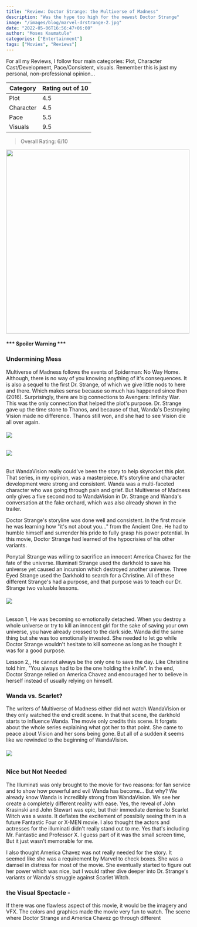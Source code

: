 ```yaml
---
title: "Review: Doctor Strange: the Multiverse of Madness"
description: "Was the hype too high for the newest Doctor Strange"
image: "/images/blog/marvel-drstrange-2.jpg"
date: "2022-05-06T16:56:47+06:00"
author: "Moses Kaumatule"
categories: ["Entertainment"]
tags: ["Movies", "Reviews"]
---
```

For all my Reviews, I follow four main categories: Plot, Character Cast/Development, Pace/Consistent, visuals. Remember this is just my personal, non-professional opinion...

Category | Rating out of 10
------------ | ------------
Plot | 4.5
Character | 4.5
Pace | 5.5
Visuals | 9.5

> Overall Rating: 6/10
<!-- <cite>My Rating</cite> -->


<a href="http://www.youtube.com/watch?feature=player_embedded&v=aWzlQ2N6qqg
" target="_blank" id="pointer"><img src="http://img.youtube.com/vi/aWzlQ2N6qqg/0.jpg" width="500" id="pointer"/></a>

<h4 id='spoiler'>*** Spoiler Warning ***</h4>

### Undermining Mess
Multiverse of Madness follows the events of Spiderman: No Way Home. Although, there is no way of you knowing anything of it's consequences. It is also a sequel to the first Dr. Strange, of which we give little nods to here and there. Which makes sense because so much has happened since then (2016). Surprisingly, there are big connections to Avengers: Infinity War. This was the only connection that helped the plot's purpose. Dr. Strange gave up the time stone to Thanos, and because of that, Wanda's Destroying Vision made no difference. Thanos still won, and she had to see Vision die all over again. 

###### ![](https://cdn130.picsart.com/324496039019201.gif?to=crop&type=webp&r=40x40&q=50)
###### ![](https://media4.giphy.com/media/G1ZPWPIszGDPh2NeG5/giphy.gif)

But WandaVision really could've been the story to help skyrocket this plot. That series, in my opinion, was a masterpiece. It's storyline and character development were strong and consistent. Wanda was a multi-faceted character who was going through pain and grief. But Multiverse of Madness only gives a five second nod to WandaVision in Dr. Strange and Wanda's conversation at the fake orchard, which was also already shown in the trailer. 

Doctor Strange's storyline was done well and consistent. In the first movie he was learning how "it's not about you..." from the Ancient One. He had to humble himself and surrender his pride to fully grasp his power potential. In this movie, Doctor Strange had learned of the hypocrisies of his other variants. 

Ponytail Strange was willing to sacrifice an innocent America Chavez for the fate of the universe. Illuminati Strange used the darkhold to save his universe yet caused an incursion which destroyed another universe. <span id='italic'>Three Eyed</span> Strange used the Darkhold to search for a Christine. All of these different Strange's had a purpose, and that purpose was to <span class='emphasis'>teach our Dr. Strange two valuable lessons</span>. 

###### ![](https://resize.indiatvnews.com/en/resize/newbucket/715_-/2022/02/doctor-strange-1644804950.jpg)

<span class='emphasis'>Lesson 1,</span> He was becoming so emotionally detached. When you destroy a whole universe or try to kill an innocent girl for the sake of saving your own universe, you have already crossed to the dark side. Wanda did the same thing but she was too emotionally invested. She needed to let go while Doctor Strange wouldn't hesitate to kill someone as long as he thought it was for a good purpose. 

<span class='emphasis'>Lesson 2,</span>, He cannot always be the only one to save the day. Like Christine told him, "You always had to be the one holding the knife". In the end, Doctor Strange relied on America Chavez and encouraged her to believe in herself instead of usually relying on himself. 


### Wanda vs. Scarlet?
The writers of Multiverse of Madness either did not watch WandaVision or they only watched the end credit scene. In that that scene, the darkhold starts to influence Wanda. The movie only credits this scene. It forgets about the whole series explaining what got her to that point. She came to peace about Vision and her sons being gone. But all of a sudden it seems like we rewinded to the beginning of WandaVision.

###### ![](https://c.tenor.com/Xzor7ePKzioAAAAd/wandavision-wanda.gif)


### Nice but Not Needed 

The Illuminati was only brought to the movie for two reasons: for fan service and to show how powerful and evil Wanda has become... <span class='emphasis'>But why? We already know Wanda is incredibly strong</span> from WandaVision. We see her create a completely different reality with ease. Yes, the reveal of John Krasinski and John Stewart was epic, but their immediate demise to Scarlet Witch was a waste. It deflates the excitement of possibily seeing them in a future Fantastic Four or X-MEN movie. I also thought the actors and actresses for the illuminati didn't really stand out to me. Yes that's including Mr. Fantastic and Professor X. I guess part of it was the small screen time, But it just wasn't memorable for me. 

I also thought America Chavez was not really needed for the story. It seemed like she was a requirement by Marvel to check boxes. She was a damsel in distress for most of the movie. She eventually started to figure out her power which was nice, but I would rather dive deeper into Dr. Strange's variants or Wanda's struggle against Scarlet Witch. 


### the Visual Spectacle - 
If there was one flawless aspect of this movie, it would be the imagery and VFX. The colors and graphics made the movie very fun to watch. The scene where Doctor Strange and America Chavez go through different 